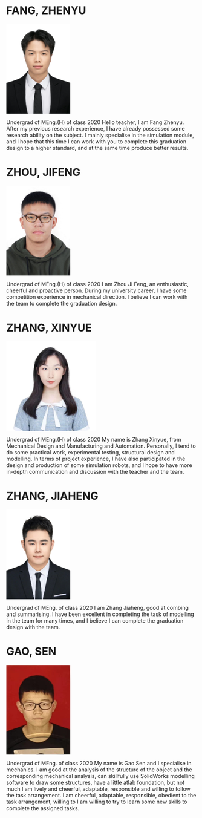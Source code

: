 # FANG, ZHENYU
<a href="url"><img src="https://github.com/SCi-winner/SCI.github.io/blob/main/img/fangzhenyu.jpg" align="center" height="237" width="169" ></a>

Undergrad of MEng.(H) of class 2020
Hello teacher, I am Fang Zhenyu. After my previous research experience, I have already possessed some research ability on the subject. I mainly specialise in the simulation module, and I hope that this time I can work with you to complete this graduation design to a higher standard, and at the same time produce better results.

# ZHOU, JIFENG
<a href="url"><img src="https://github.com/SCi-winner/SCI.github.io/blob/main/img/zhoujifeng.jpg" align="center" height="237" width="169" ></a>

Undergrad of MEng.(H) of class 2020
I am Zhou Ji Feng, an enthusiastic, cheerful and proactive person. During my university career, I have some competition experience in mechanical direction. I believe I can work with the team to complete the graduation design.

# ZHANG, XINYUE
<a href="url"><img src="https://github.com/SCi-winner/SCI.github.io/blob/main/img/zhangxinyue.jpg" align="center" height="237" width="237" ></a>

Undergrad of MEng.(H) of class 2020
My name is Zhang Xinyue, from Mechanical Design and Manufacturing and Automation. Personally, I tend to do some practical work, experimental testing, structural design and modelling.
In terms of project experience, I have also participated in the design and production of some simulation robots, and I hope to have more in-depth communication and discussion with the teacher and the team.

# ZHANG, JIAHENG
<a href="url"><img src="https://github.com/SCi-winner/SCI.github.io/blob/main/img/zhangjiaheng.jpg" align="center" height="237" width="169" ></a>

Undergrad of MEng. of class 2020
I am Zhang Jiaheng, good at combing and summarising. I have been excellent in completing the task of modelling in the team for many times, and I believe I can complete the graduation design with the team.

# GAO, SEN
<a href="url"><img src="https://github.com/SCi-winner/SCI.github.io/blob/main/img/gaosen.jpg" align="center" height="237" width="169" ></a>

Undergrad of MEng. of class 2020
My name is Gao Sen and I specialise in mechanics.
I am good at the analysis of the structure of the object and the corresponding mechanical analysis, can skillfully use SolidWorks modelling software to draw some structures, have a little atlab foundation, but not much I am lively and cheerful, adaptable, responsible and willing to follow the task arrangement.
I am cheerful, adaptable, responsible, obedient to the task arrangement, willing to I am willing to try to learn some new skills to complete the assigned tasks.
